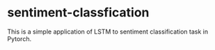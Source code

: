 # sentiment-classfication
This is a simple application of LSTM to sentiment classification task in Pytorch.
